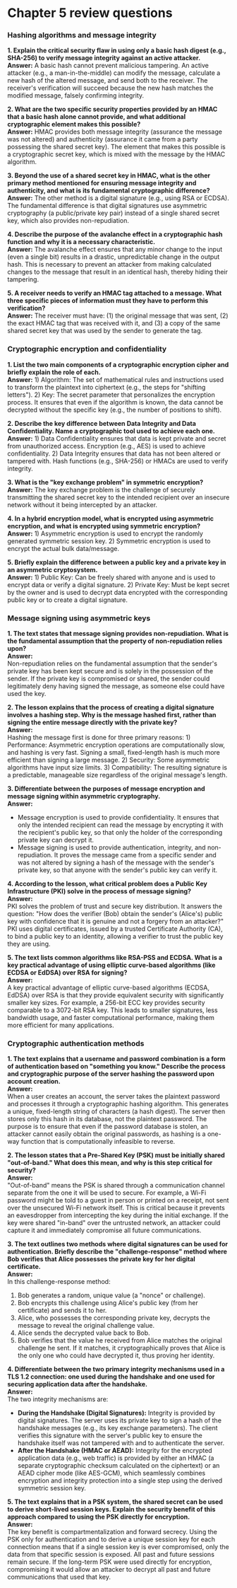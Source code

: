 # Chapter 5 review questions

### Hashing algorithms and message integrity

**1. Explain the critical security flaw in using only a basic hash digest (e.g., SHA-256) to verify message integrity against an active attacker.**\
**Answer:** A basic hash cannot prevent malicious tampering. An active attacker (e.g., a man-in-the-middle) can modify the message, calculate a new hash of the altered message, and send both to the receiver. The receiver's verification will succeed because the new hash matches the modified message, falsely confirming integrity.

**2. What are the two specific security properties provided by an HMAC that a basic hash alone cannot provide, and what additional cryptographic element makes this possible?**\
**Answer:** HMAC provides both message integrity (assurance the message was not altered) and authenticity (assurance it came from a party possessing the shared secret key). The element that makes this possible is a cryptographic secret key, which is mixed with the message by the HMAC algorithm.

**3. Beyond the use of a shared secret key in HMAC, what is the other primary method mentioned for ensuring message integrity and authenticity, and what is its fundamental cryptographic difference?**\
**Answer:** The other method is a digital signature (e.g., using RSA or ECDSA). The fundamental difference is that digital signatures use asymmetric cryptography (a public/private key pair) instead of a single shared secret key, which also provides non-repudiation.

**4. Describe the purpose of the avalanche effect in a cryptographic hash function and why it is a necessary characteristic.**\
**Answer:** The avalanche effect ensures that any minor change to the input (even a single bit) results in a drastic, unpredictable change in the output hash. This is necessary to prevent an attacker from making calculated changes to the message that result in an identical hash, thereby hiding their tampering.

**5. A receiver needs to verify an HMAC tag attached to a message. What three specific pieces of information must they have to perform this verification?**\
**Answer:** The receiver must have: (1) the original message that was sent, (2) the exact HMAC tag that was received with it, and (3) a copy of the same shared secret key that was used by the sender to generate the tag.

### Cryptographic encryption and confidentiality

**1. List the two main components of a cryptographic encryption cipher and briefly explain the role of each.**\
**Answer:** 1) Algorithm: The set of mathematical rules and instructions used to transform the plaintext into ciphertext (e.g., the steps for "shifting letters"). 2) Key: The secret parameter that personalizes the encryption process. It ensures that even if the algorithm is known, the data cannot be decrypted without the specific key (e.g., the number of positions to shift).

**2. Describe the key difference between Data Integrity and Data Confidentiality. Name a cryptographic tool used to achieve each one.**\
**Answer:** 1) Data Confidentiality ensures that data is kept private and secret from unauthorized access. Encryption (e.g., AES) is used to achieve confidentiality. 2) Data Integrity ensures that data has not been altered or tampered with. Hash functions (e.g., SHA-256) or HMACs are used to verify integrity.

**3. What is the "key exchange problem" in symmetric encryption?**\
**Answer:** The key exchange problem is the challenge of securely transmitting the shared secret key to the intended recipient over an insecure network without it being intercepted by an attacker.

**4. In a hybrid encryption model, what is encrypted using asymmetric encryption, and what is encrypted using symmetric encryption?**\
**Answer:** 1) Asymmetric encryption is used to encrypt the randomly generated symmetric session key. 2) Symmetric encryption is used to encrypt the actual bulk data/message.

**5. Briefly explain the difference between a public key and a private key in an asymmetric cryptosystem.**\
**Answer:** 1) Public Key: Can be freely shared with anyone and is used to encrypt data or verify a digital signature. 2) Private Key: Must be kept secret by the owner and is used to decrypt data encrypted with the corresponding public key or to create a digital signature.

### Message signing using asymmetric keys

**1. The text states that message signing provides non-repudiation. What is the fundamental assumption that the property of non-repudiation relies upon?**\
**Answer:**\
Non-repudiation relies on the fundamental assumption that the sender's private key has been kept secure and is solely in the possession of the sender. If the private key is compromised or shared, the sender could legitimately deny having signed the message, as someone else could have used the key.

**2. The lesson explains that the process of creating a digital signature involves a hashing step. Why is the message hashed first, rather than signing the entire message directly with the private key?**\
**Answer:**\
Hashing the message first is done for three primary reasons: 1) Performance: Asymmetric encryption operations are computationally slow, and hashing is very fast. Signing a small, fixed-length hash is much more efficient than signing a large message. 2) Security: Some asymmetric algorithms have input size limits. 3) Compatibility: The resulting signature is a predictable, manageable size regardless of the original message's length.

**3. Differentiate between the purposes of message encryption and message signing within asymmetric cryptography.**\
**Answer:**

* Message encryption is used to provide confidentiality. It ensures that only the intended recipient can read the message by encrypting it with the recipient's public key, so that only the holder of the corresponding private key can decrypt it.
* Message signing is used to provide authentication, integrity, and non-repudiation. It proves the message came from a specific sender and was not altered by signing a hash of the message with the sender's private key, so that anyone with the sender's public key can verify it.

**4. According to the lesson, what critical problem does a Public Key Infrastructure (PKI) solve in the process of message signing?**\
**Answer:**\
PKI solves the problem of trust and secure key distribution. It answers the question: "How does the verifier (Bob) obtain the sender's (Alice's) public key with confidence that it is genuine and not a forgery from an attacker?" PKI uses digital certificates, issued by a trusted Certificate Authority (CA), to bind a public key to an identity, allowing a verifier to trust the public key they are using.

**5. The text lists common algorithms like RSA-PSS and ECDSA. What is a key practical advantage of using elliptic curve-based algorithms (like ECDSA or EdDSA) over RSA for signing?**\
**Answer:**\
A key practical advantage of elliptic curve-based algorithms (ECDSA, EdDSA) over RSA is that they provide equivalent security with significantly smaller key sizes. For example, a 256-bit ECC key provides security comparable to a 3072-bit RSA key. This leads to smaller signatures, less bandwidth usage, and faster computational performance, making them more efficient for many applications.

### Cryptographic authentication methods

**1. The text explains that a username and password combination is a form of authentication based on "something you know." Describe the process and cryptographic purpose of the server hashing the password upon account creation.**\
**Answer:**\
When a user creates an account, the server takes the plaintext password and processes it through a cryptographic hashing algorithm. This generates a unique, fixed-length string of characters (a hash digest). The server then stores only this hash in its database, not the plaintext password. The purpose is to ensure that even if the password database is stolen, an attacker cannot easily obtain the original passwords, as hashing is a one-way function that is computationally infeasible to reverse.

**2. The lesson states that a Pre-Shared Key (PSK) must be initially shared "out-of-band." What does this mean, and why is this step critical for security?**\
**Answer:**\
"Out-of-band" means the PSK is shared through a communication channel separate from the one it will be used to secure. For example, a Wi-Fi password might be told to a guest in person or printed on a receipt, not sent over the unsecured Wi-Fi network itself. This is critical because it prevents an eavesdropper from intercepting the key during the initial exchange. If the key were shared "in-band" over the untrusted network, an attacker could capture it and immediately compromise all future communications.

**3. The text outlines two methods where digital signatures can be used for authentication. Briefly describe the "challenge-response" method where Bob verifies that Alice possesses the private key for her digital certificate.**\
**Answer:**\
In this challenge-response method:

1. Bob generates a random, unique value (a "nonce" or challenge).
2. Bob encrypts this challenge using Alice's public key (from her certificate) and sends it to her.
3. Alice, who possesses the corresponding private key, decrypts the message to reveal the original challenge value.
4. Alice sends the decrypted value back to Bob.
5. Bob verifies that the value he received from Alice matches the original challenge he sent. If it matches, it cryptographically proves that Alice is the only one who could have decrypted it, thus proving her identity.

**4. Differentiate between the two primary integrity mechanisms used in a TLS 1.2 connection: one used during the handshake and one used for securing application data after the handshake.**\
**Answer:**\
The two integrity mechanisms are:

* **During the Handshake (Digital Signatures):** Integrity is provided by digital signatures. The server uses its private key to sign a hash of the handshake messages (e.g., its key exchange parameters). The client verifies this signature with the server's public key to ensure the handshake itself was not tampered with and to authenticate the server.
* **After the Handshake (HMAC or AEAD):** Integrity for the encrypted application data (e.g., web traffic) is provided by either an HMAC (a separate cryptographic checksum calculated on the ciphertext) or an AEAD cipher mode (like AES-GCM), which seamlessly combines encryption and integrity protection into a single step using the derived symmetric session key.

**5. The text explains that in a PSK system, the shared secret can be used to derive short-lived session keys. Explain the security benefit of this approach compared to using the PSK directly for encryption.**\
**Answer:**\
The key benefit is compartmentalization and forward secrecy. Using the PSK only for authentication and to derive a unique session key for each connection means that if a single session key is ever compromised, only the data from that specific session is exposed. All past and future sessions remain secure. If the long-term PSK were used directly for encryption, compromising it would allow an attacker to decrypt all past and future communications that used that key.
